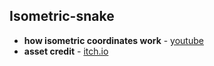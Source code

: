 ## Isometric-snake
- **how isometric coordinates work** - [youtube](https://youtu.be/04oQ2jOUjkU?si=_khxYyYKjJuER5pT)
- **asset credit** - [itch.io](https://route1rodent.itch.io/isometric-sandbox-pixel-world-32x32)

